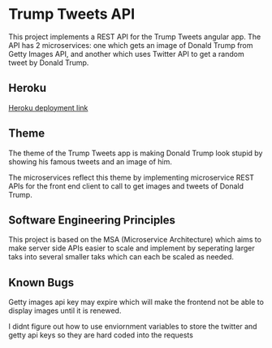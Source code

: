 # Trump Tweets API
This project implements a REST API for the Trump Tweets angular app. The API has 2 microservices: one which gets an image of Donald Trump from Getty Images API, and another which uses Twitter API to get a random tweet by Donald Trump.

## Heroku

[Heroku deployment link](https://homework4-bdagg.herokuapp.com/)

## Theme
The theme of the Trump Tweets app is making Donald Trump look stupid by showing his famous tweets and an image of him.

The microservices reflect this theme by implementing microservice REST APIs for the front end client to call to get images and tweets of Donald Trump.

## Software Engineering Principles
This project is based on the MSA (Microservice Architecture) which aims to make server side APIs easier to scale and implement by seperating larger taks into several smaller taks which can each be scaled as needed.

## Known Bugs
Getty images api key may expire which will make the frontend not be able to display images until it is renewed. 

I didnt figure out how to use enviornment variables to store the twitter and getty api keys so they are hard coded into the requests

